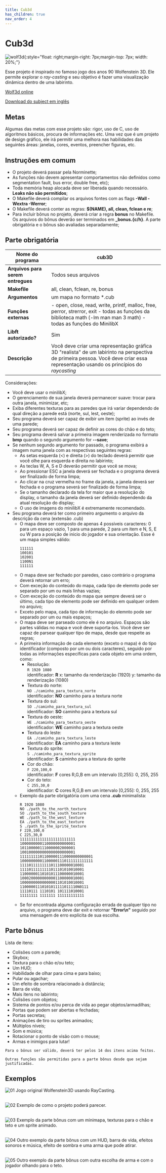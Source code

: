 ```yaml
---
title: Cub3d
has_children: true
nav_order: 4
---
```


# Cub3d

![wolf3d](/images/wolfen.gif){:style="float: right;margin-right: 7px;margin-top: 7px; width: 20%;"}

Esse projeto é inspirado no famoso jogo dos anos 90 Wolfenstein 3D. Ele permite explorar o _ray-casting_ e seu objetivo é fazer uma visualização dinâmica dentro de uma labirinto.

[Wolf3d online](http://users.atw.hu/wolf3d/)

[Download do subject em inglês](cub3d.pdf)

## Metas

Algumas das metas com esse projeto são: rigor, uso de C, uso de algoritmos básicos, procura de informações etc. Uma vez que é um projeto de design gráfico, ele irá permitir uma melhora nas habilidades das seguintes áreas: janelas, cores, eventos, preencher figuras, etc.

## Instruções em comum

- O projeto deverá passar pela Norminette;
- As funções não devem apresentar comportamentos não definidos como segmentation fault, bus error, double free, etc);
- Toda memória heap alocada deve ser liberada quando necessário. **Leaks não são permitidos**;
- O Makefile deverá compilar os arquivos fontes com as flags **-Wall -Wextra -Werror**;
- O Makefile deverá conter as regras: **$(NAME), all, clean, fclean e re**;
- Para incluir bônus no projeto, deverá criar a regra **bonus** no Makefile. Os arquivos do bônus deverão ser terminados em **_bonus.{c/h}**. A parte obrigatória e o bônus são avaliadas separadamente;


## Parte obrigatória

| Nome do programa | cub3D |
|-|-|
| **Arquivos para serem entregues** | Todos seus arquivos |
| **Makefile** | all, clean, fclean, re, bonus |
| **Argumentos** | um mapa no formato *.cub |
| **Funções externas** | - open, close, read, write, printf, malloc, free, perror, strerror, exit - todas as funções da biblioteca math (-lm man man 3 math) - todas as funções do MinilibX |
| **Libft autorizado?** | Sim |
| **Descrição** | Você deve criar uma representação gráfica 3D "realista" de um labirinto na perspectiva de primeira pessoa. Você deve criar essa representação usando os princípios do _raycasting_ |

Considerações:
- Você deve usar o minilibX;
- O gerenciamento de sua janela deverá permanecer suave: trocar para outra janela, minimizar, etc;
- Exiba diferentes texturas para as paredes que irá variar dependendo de qual direção a parede está (norte, sul, lest, oeste);
- Seu programa deverá ser capaz de exibir um item (sprite) ao invés de uma parede;
- Seu programa deverá ser capaz de definir as cores do chão e do teto;
- Seu programa deverá salvar a primeira imagem renderizada no formato **bmp** quando o segundo argumento for **--save**;
- Se nenhum segundo argumento for passado, o programa exibirá a imagem numa janela com as respectivas seguintes regras:
    - As setas esquerda (<) e direita (>) do teclado deverá permitir que você olhe para esquerda e direita no labirinto;
    - As teclas W, A, S e D deverão permitir que você se mova;
    - Ao pressionar ESC a janela deverá ser fechada e o programa deverá ser finalizado de forma limpa;
    - Ao clicar na cruz vermelha no frame da janela, a janela deverá ser fechada e o programa severá ser finalizado de forma limpa;
    - Se o tamanho declarado da tela for maior que a resolução do display, o tamanho da janela deverá ser definido dependendo da atual resolução do display;
    - O uso de imagens do minilibX é extremamente recomendado.
- Seu programa deverá ter como primeiro argumento o arquivo da descrição da cena (extensão .cub)
    - O mapa deve ser composto de apenas 4 possíveis caracteres: 0 para um espaço vazio, 1 para uma parede, 2 para um item e N, S, E ou W para a posição de inicio do jogador e sua orientação. Esse é um mapa simples válido:
        ```shell
        111111
        100101
        102001
        1100N1
        111111
        ``` 
    - O mapa deve ser fechado por paredes, caso contrário o programa deverá retornar um erro;
    - Com exceção do conteúdo do mapa, cada tipo de elemnto pode ser separado por um ou mais linhas vazias;
    - Com exceção do conteúdo do mapa que sempre deverá ser o último, cada tipo de elemento pode ser definido em qualquer ordem no arquivo;
    - Exceto pelo mapa, cada tipo de informação do elemnto pode ser separado por um ou mais espaços;
    - O mapa deve ser parseado como ele é no arquivo. Espaços são partes válidas no mapa e você deve suporta-los. Você deve ser capaz de parsear qualquer tipo de mapa, desde que respeite as regras;
    - A primeira informação de cada elemento (exceto o mapa) é do tipo identificador (composto por um ou dois caracteres), seguido por todas as informações específicas para cada objeto em uma ordem, como:
        - Resolução: <br/>
        ```R 1920 1080```<br/>
        identificador: **R**
        x: tamanho da renderização (1920)
        y: tamanho da renderização (1080)
        - Textura do norte:<br/>
        ```NO ./caminho_para_textura_norte```<br/>
        identificador: **NO**
        caminho para a textura norte
        - Textura do sul:<br/>
        ```SO ./caminho_para_textura_sul```<br/>
        identificador: **SO**
        caminho para a textura sul
        - Textura do oeste:<br/>
        ```WE ./caminho_para_textura_oeste```<br/>
        identificador: **WE**
        caminho para a textura oeste
        - Textura do leste:<br/>
        ```EA ./caminho_para_textura_leste```<br/>
        identificador: **EA**
        caminho para a textura leste
        - Textura do sprite:<br/>
        ```S ./caminho_para_textura_sprite```<br/>
        identificador: **S**
        caminho para a textura do sprite
        - Cor do chão:<br/>
        ```F 220,100,0```<br/>
        identificador: **F**
        cores R,G,B em um intervalo [0,255]: 0, 255, 255
        - Cor do teto:<br/>
        ```C 255,30,0```<br/>
        identificador: **C**
        cores R,G,B em um intervalo [0,255]: 0, 255, 255
    - Exemplo da parte obrigatória com uma cena **.cub** minimalista:
        ```shell
        R 1920 1080
        NO ./path_to_the_north_texture
        SO ./path_to_the_south_texture
        WE ./path_to_the_west_texture
        EA ./path_to_the_east_texture
        S ./path_to_the_sprite_texture
        F 220,100,0
        C 225,30,0
        1111111111111111111111111
        1000000000110000000000001
        1011000001110000002000001
        1001000000000000000000001
        111111111011000001110000000000001
        100000000011000001110111111111111
        11110111111111011100000010001
        11110111111111011101010010001
        11000000110101011100000010001
        10002000000000001100000010001
        10000000000000001101010010001
        11000001110101011111011110N0111
        11110111 1110101 101111010001
        11111111 1111111 111111111111
        ```
    - Se for encontrada alguma configuração errada de qualquer tipo no arquivo, o programa deve dar exit e retornar **"Error\n"** seguido por uma mensagem de erro explícita de sua escolha.

## Parte bônus

Lista de itens:
- Colisões com a parede;
- Skybox;
- Textura para o chão e/ou teto;
- Um HUD;
- Habilidade de olhar para cima e para baixo;
- Pular ou agachar;
- Um efeito de sombra relacionado à distância;
- Barra de vida;
- Mais itens no labirinto;
- Colisões com objetos;
- Sistema de pontos e/ou perca de vida ao pegar objetos/armadilhas;
- Portas que podem ser abertas e fechadas;
- Portas secretas;
- Animações de tiro ou sprites animados;
- Múltiplos níveis;
- Som e música;
- Rotacionar o ponto de visão com o mouse;
- Armas e inimigos para lutar!

```
Para o bônus ser válido, deverá ter pelos 14 dos itens acima feitos.
```

```
Outras funções são permitidas para a parte bônus desde que sejam justificadas.
```

## Exemplos

![01](/images/cub3d-1.png)
Jogo original Wolfenstein3D usando RayCasting. <br/><br/>

![02](/images/cub3d-2.png)
Exemplo de como o projeto poderá parecer.<br/><br/>

![03](/images/cub3d-3.png)
Exemplo da parte bônus com um minimapa, texturas para o chão e teto e um sprite animado.<br/><br/>

![04](/images/cub3d-4.png)
Outro exemplo da parte bônus com um HUD, barra de vida, efeitos sonoros e música, efeito de sombra e uma arma que pode atirar.<br/><br/>

![05](/images/cub3d-5.png)
Outro exemplo da parte bônus com outra escolha de arma e com o jogador olhando para o teto.<br/><br/>
